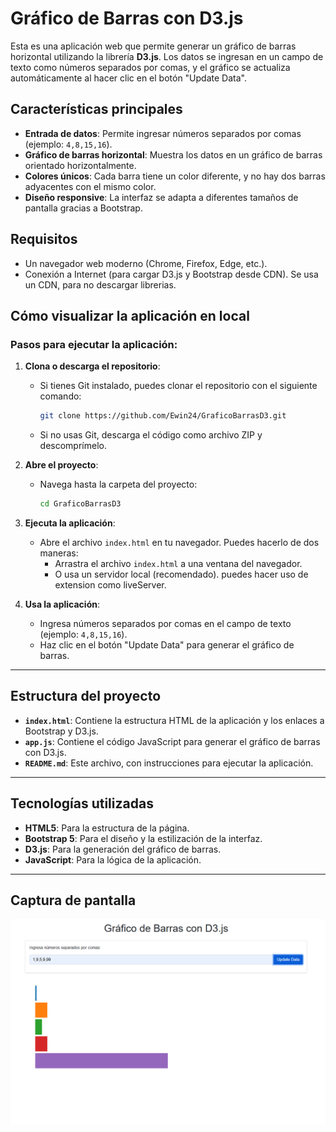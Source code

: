 
# Gráfico de Barras con D3.js

Esta es una aplicación web que permite generar un gráfico de barras horizontal utilizando la librería **D3.js**. Los datos se ingresan en un campo de texto como números separados por comas, y el gráfico se actualiza automáticamente al hacer clic en el botón "Update Data".

## Características principales
- **Entrada de datos**: Permite ingresar números separados por comas (ejemplo: `4,8,15,16`).
- **Gráfico de barras horizontal**: Muestra los datos en un gráfico de barras orientado horizontalmente.
- **Colores únicos**: Cada barra tiene un color diferente, y no hay dos barras adyacentes con el mismo color.
- **Diseño responsive**: La interfaz se adapta a diferentes tamaños de pantalla gracias a Bootstrap.

## Requisitos
- Un navegador web moderno (Chrome, Firefox, Edge, etc.).
- Conexión a Internet (para cargar D3.js y Bootstrap desde CDN). Se usa un CDN, para no descargar librerias.

## Cómo visualizar la aplicación en local

### Pasos para ejecutar la aplicación:
1. **Clona o descarga el repositorio**:
   - Si tienes Git instalado, puedes clonar el repositorio con el siguiente comando:
     ```bash
     git clone https://github.com/Ewin24/GraficoBarrasD3.git
     ```
   - Si no usas Git, descarga el código como archivo ZIP y descomprímelo.

2. **Abre el proyecto**:
   - Navega hasta la carpeta del proyecto:
     ```bash
     cd GraficoBarrasD3
     ```

3. **Ejecuta la aplicación**:
   - Abre el archivo `index.html` en tu navegador. Puedes hacerlo de dos maneras:
     - Arrastra el archivo `index.html` a una ventana del navegador.
     - O usa un servidor local (recomendado). puedes hacer uso de extension como liveServer.


4. **Usa la aplicación**:
   - Ingresa números separados por comas en el campo de texto (ejemplo: `4,8,15,16`).
   - Haz clic en el botón "Update Data" para generar el gráfico de barras.

---

## Estructura del proyecto
- **`index.html`**: Contiene la estructura HTML de la aplicación y los enlaces a Bootstrap y D3.js.
- **`app.js`**: Contiene el código JavaScript para generar el gráfico de barras con D3.js.
- **`README.md`**: Este archivo, con instrucciones para ejecutar la aplicación.

---

## Tecnologías utilizadas
- **HTML5**: Para la estructura de la página.
- **Bootstrap 5**: Para el diseño y la estilización de la interfaz.
- **D3.js**: Para la generación del gráfico de barras.
- **JavaScript**: Para la lógica de la aplicación.

---

## Captura de pantalla
![Captura de pantalla de la aplicación](D3JS.png)
